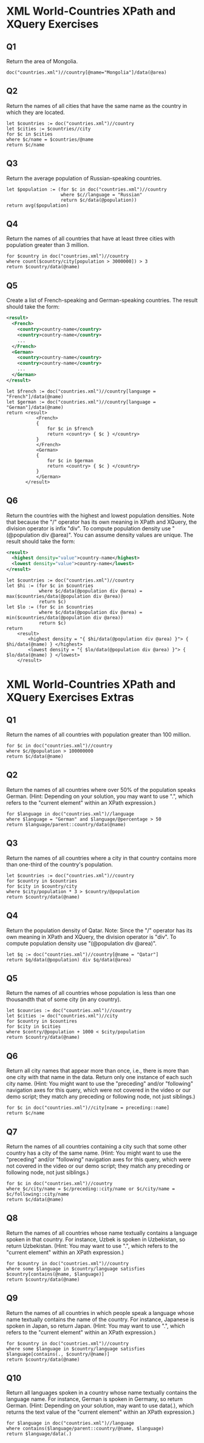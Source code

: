 # XML World-Countries XPath and XQuery Exercises

## Q1

Return the area of Mongolia.

```xquery
doc("countries.xml")//country[@name="Mongolia"]/data(@area)
```

## Q2

Return the names of all cities that have the same name as the country in which they are located.

```xquery
let $countries := doc("countries.xml")//country
let $cities := $countries//city
for $c in $cities
where $c/name = $countries/@name
return $c/name
```

## Q3

Return the average population of Russian-speaking countries.

```xquery
let $population := (for $c in doc("countries.xml")//country
                    where $c//language = "Russian"
                    return $c/data(@population))
return avg($population)
```

## Q4

Return the names of all countries that have at least three cities with population greater than 3 million.

```xquery
for $country in doc("countries.xml")//country
where count($country/city[population > 3000000]) > 3
return $country/data(@name)
```

## Q5

Create a list of French-speaking and German-speaking countries. The result should take the form:
```xml
<result>
  <French>
    <country>country-name</country>
    <country>country-name</country>
    ...
  </French>
  <German>
    <country>country-name</country>
    <country>country-name</country>
    ...
  </German>
</result>
```

```xquery
let $french := doc("countries.xml")//country[language = "French"]/data(@name)
let $german := doc("countries.xml")//country[language = "German"]/data(@name)
return <result>
           <French>
           {
               for $c in $french
               return <country> { $c } </country>
           }
           </French>
           <German>
           {
               for $c in $german
               return <country> { $c } </country>
           }
           </German>
       </result>
```

## Q6

Return the countries with the highest and lowest population densities. Note that because the "/" operator has its own meaning in XPath and XQuery, the division operator is infix "div". To compute population density use "(@population div @area)". You can assume density values are unique. The result should take the form:

```xml
<result>
  <highest density="value">country-name</highest>
  <lowest density="value">country-name</lowest>
</result>
```

```xquery
let $countries := doc("countries.xml")//country
let $hi := (for $c in $countries
            where $c/data(@population div @area) = max($countries/data(@population div @area))
            return $c)
let $lo := (for $c in $countries
            where $c/data(@population div @area) = min($countries/data(@population div @area))
            return $c)
return 
    <result>
        <highest density = "{ $hi/data(@population div @area) }"> { $hi/data(@name) } </highest>
        <lowest density = "{ $lo/data(@population div @area) }"> { $lo/data(@name) } </lowest>
    </result>
```

# XML World-Countries XPath and XQuery Exercises Extras

## Q1

Return the names of all countries with population greater than 100 million.

```xquery
for $c in doc("countries.xml")//country
where $c/@population > 100000000
return $c/data(@name)
```

## Q2

Return the names of all countries where over 50% of the population speaks German. (Hint: Depending on your solution, you may want to use ".", which refers to the "current element" within an XPath expression.)

```xquery
for $language in doc("countries.xml")//language
where $language = "German" and $language/@percentage > 50
return $language/parent::country/data(@name)
```

## Q3

Return the names of all countries where a city in that country contains more than one-third of the country's population.

```xquery
let $countries := doc("countries.xml")//country
for $country in $countries
for $city in $country/city
where $city/population * 3 > $country/@population
return $country/data(@name)
```

## Q4

Return the population density of Qatar. Note: Since the "/" operator has its own meaning in XPath and XQuery, the division operator is "div". To compute population density use "(@population div @area)".

```xquery
let $q := doc("countries.xml")//country[@name = "Qatar"]
return $q/data(@population) div $q/data(@area)
```

## Q5

Return the names of all countries whose population is less than one thousandth that of some city (in any country).

```xquery
let $counries := doc("countries.xml")//country
let $cities := doc("countries.xml")//city
for $country in $countires
for $city in $cities
where $contry/@population + 1000 < $city/population
return $country/data(@name)
```

## Q6

Return all city names that appear more than once, i.e., there is more than one city with that name in the data. Return only one instance of each such city name. (Hint: You might want to use the "preceding" and/or "following" navigation axes for this query, which were not covered in the video or our demo script; they match any preceding or following node, not just siblings.)

```xquery
for $c in doc("countries.xml")//city[name = preceding::name]
return $c/name
```

## Q7

Return the names of all countries containing a city such that some other country has a city of the same name. (Hint: You might want to use the "preceding" and/or "following" navigation axes for this query, which were not covered in the video or our demo script; they match any preceding or following node, not just siblings.)

```xquery
for $c in doc("countries.xml")//country
where $c/city/name = $c/preceding::city/name or $c/city/name = $c/following::city/name
return $c/data(@name)
```

## Q8

Return the names of all countries whose name textually contains a language spoken in that country. For instance, Uzbek is spoken in Uzbekistan, so return Uzbekistan. (Hint: You may want to use ".", which refers to the "current element" within an XPath expression.)

```xquery
for $country in doc("countries.xml")//country
where some $language in $country/language satisfies $country[contains(@name, $language)]
return $country/data(@name)
```

## Q9

Return the names of all countries in which people speak a language whose name textually contains the name of the country. For instance, Japanese is spoken in Japan, so return Japan. (Hint: You may want to use ".", which refers to the "current element" within an XPath expression.)

```xquery
for $country in doc("countries.xml")//country
where some $language in $country/language satisfies $language[contains(., $country/@name)]
return $country/data(@name)
```

## Q10

Return all languages spoken in a country whose name textually contains the language name. For instance, German is spoken in Germany, so return German. (Hint: Depending on your solution, may want to use data(.), which returns the text value of the "current element" within an XPath expression.)

```xquery
for $language in doc("countries.xml")//language
where contains($language/parent::country/@name, $language)
return $language/data(.)
```